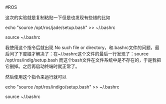 #ROS

这次的实验就是复制粘贴一下但是也发现有些错的比如

echo "source /opt/ros/jade/setup.bash" >> ~/.bashrc
 
source ~/.bashrc

我使用这个指令后就出现 No such file or directory，和.bashrc文件的问题，最后问了下度娘才解决了：在~/.bashrc这个文件的最后一行发现了：source /opt/ros/indig/setup.bash  而这个bash文件在文件系统中是不存在的，于是我把它删掉。之后再启动终端时就正常了。

然后使用这个指令来运行就可以

echo "source /opt/ros/indigo/setup.bash" >> ~/.bashrc

source ~/.bashrc